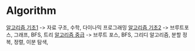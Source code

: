 # Algorithm

[알고리즘 기초1](https://code.plus/course/41) -> 자료 구조, 수학, 다이나믹 프로그래밍
[알고리즘 기초2](https://code.plus/course/42) -> 브루트포스, 그래프, BFS, 트리
[알고리즘 중급](https://code.plus/course/41) -> 브루트 포스, BFS, 그리디 알고리즘, 분할 정복, 정렬, 이분 탐색, 
